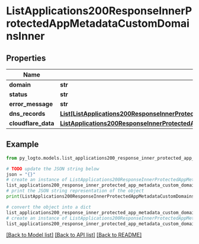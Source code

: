 # ListApplications200ResponseInnerProtectedAppMetadataCustomDomainsInner


## Properties

Name | Type | Description | Notes
------------ | ------------- | ------------- | -------------
**domain** | **str** |  | 
**status** | **str** |  | 
**error_message** | **str** |  | 
**dns_records** | [**List[ListApplications200ResponseInnerProtectedAppMetadataCustomDomainsInnerDnsRecordsInner]**](ListApplications200ResponseInnerProtectedAppMetadataCustomDomainsInnerDnsRecordsInner.md) |  | 
**cloudflare_data** | [**ListApplications200ResponseInnerProtectedAppMetadataCustomDomainsInnerCloudflareData**](ListApplications200ResponseInnerProtectedAppMetadataCustomDomainsInnerCloudflareData.md) |  | 

## Example

```python
from py_logto.models.list_applications200_response_inner_protected_app_metadata_custom_domains_inner import ListApplications200ResponseInnerProtectedAppMetadataCustomDomainsInner

# TODO update the JSON string below
json = "{}"
# create an instance of ListApplications200ResponseInnerProtectedAppMetadataCustomDomainsInner from a JSON string
list_applications200_response_inner_protected_app_metadata_custom_domains_inner_instance = ListApplications200ResponseInnerProtectedAppMetadataCustomDomainsInner.from_json(json)
# print the JSON string representation of the object
print(ListApplications200ResponseInnerProtectedAppMetadataCustomDomainsInner.to_json())

# convert the object into a dict
list_applications200_response_inner_protected_app_metadata_custom_domains_inner_dict = list_applications200_response_inner_protected_app_metadata_custom_domains_inner_instance.to_dict()
# create an instance of ListApplications200ResponseInnerProtectedAppMetadataCustomDomainsInner from a dict
list_applications200_response_inner_protected_app_metadata_custom_domains_inner_from_dict = ListApplications200ResponseInnerProtectedAppMetadataCustomDomainsInner.from_dict(list_applications200_response_inner_protected_app_metadata_custom_domains_inner_dict)
```
[[Back to Model list]](../README.md#documentation-for-models) [[Back to API list]](../README.md#documentation-for-api-endpoints) [[Back to README]](../README.md)


